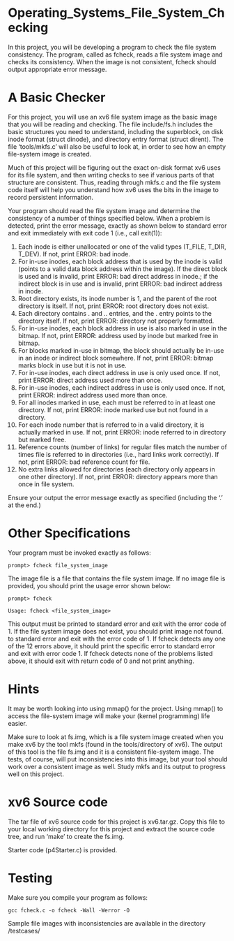 # Operating_Systems_File_System_Checking
In this project, you will be developing a program to check the file system consistency. The program, called as fcheck, reads a file system image and checks its consistency. When the image is not consistent, fcheck should output appropriate error message.

# A Basic Checker
For this project, you will use an xv6 file system image as the basic image that you will be reading and checking. The file include/fs.h includes the basic structures you need to understand, including the superblock, on disk inode format (struct dinode), and directory entry format (struct dirent). The file ‘tools/mkfs.c’ will also be useful to look at, in order to see how an empty file-system image is created.

Much of this project will be figuring out the exact on-disk format xv6 uses for its file system, and then writing checks to see if various parts of that structure are consistent. Thus, reading through mkfs.c and the file system code itself will help you understand how xv6 uses the bits in the image to record persistent information.

Your program should read the file system image and determine the consistency of a number of things specified below. When a problem is detected, print the error message, exactly as shown below to standard error and exit immediately with exit code 1 (i.e., call exit(1)):

1. Each inode is either unallocated or one of the valid types (T_FILE, T_DIR, T_DEV). If not, print ERROR: bad inode. 
2. For in-use inodes, each block address that is used by the inode is valid (points to a valid data block address within the image). If the direct block is used and is
invalid, print ERROR: bad direct address in inode.; if the indirect block is in use and is invalid, print ERROR: bad indirect address in inode. 
3. Root directory exists, its inode number is 1, and the parent of the root directory is itself. If not, print ERROR: root directory does not exist. 
4. Each directory contains . and .. entries, and the . entry points to the directory itself. If not, print ERROR: directory not properly formatted. 
5. For in-use inodes, each block address in use is also marked in use in the bitmap. If not, print ERROR: address used by inode but marked free in bitmap. 
6. For blocks marked in-use in bitmap, the block should actually be in-use in an inode or indirect block somewhere. If not, print ERROR: bitmap marks block in use but it is not in use. 
7. For in-use inodes, each direct address in use is only used once. If not, print ERROR: direct address used more than once. 
8. For in-use inodes, each indirect address in use is only used once. If not, print ERROR: indirect address used more than once. 
9. For all inodes marked in use, each must be referred to in at least one directory. If not, print ERROR: inode marked use but not found in a directory. 
10. For each inode number that is referred to in a valid directory, it is actually marked in use. If not, print ERROR: inode referred to in directory but marked free. 
11. Reference counts (number of links) for regular files match the number of times file is referred to in directories (i.e., hard links work correctly). If not, print ERROR: bad reference count for file. 
12. No extra links allowed for directories (each directory only appears in one other directory). If not, print ERROR: directory appears more than once in file system.

Ensure your output the error message exactly as specified (including the ‘.’ at the end.)

# Other Specifications
Your program must be invoked exactly as follows: 

    prompt> fcheck file_system_image 
    
The image file is a file that contains the file system image. If no image file is provided, you should print the usage error shown below: 

    prompt> fcheck

    Usage: fcheck <file_system_image> 

This output must be printed to standard error and exit with the error code of 1. If the file system image does not exist, you should print image not found. to standard error and exit with the error code of 1. If fcheck detects any one of the 12 errors above, it should print the specific error to standard error and exit with error code 1. If fcheck detects none of the problems listed above, it should exit with return code of 0 and not print anything.

# Hints
It may be worth looking into using mmap() for the project. Using mmap() to access the file-system image will make your (kernel programming) life easier. 

Make sure to look at fs.img, which is a file system image created when you make xv6 by the tool mkfs (found in the tools/directory of xv6). The output of this tool is the file fs.img and it is a consistent file-system image. The tests, of course, will put inconsistencies into this image, but your tool should work over a consistent image as well. Study mkfs and its output to progress well on this project.

# xv6 Source code
The tar file of xv6 source code for this project is xv6.tar.gz. Copy this file to your local working directory for this project and extract the source code tree, and run ‘make’ to create the fs.img.

Starter code (p4Starter.c) is provided.

# Testing
Make sure you compile your program as follows: 

    gcc fcheck.c -o fcheck -Wall -Werror -O
    
Sample file images with inconsistencies are available in the directory /testcases/
